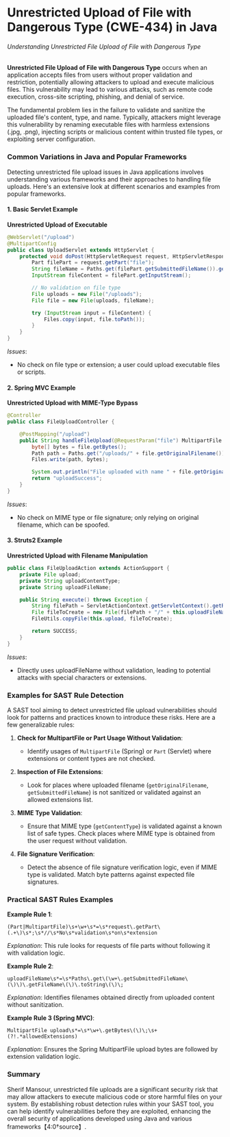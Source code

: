 # Unrestricted Upload of File with Dangerous Type (CWE-434) in Java

###### Understanding Unrestricted File Upload of File with Dangerous Type

**Unrestricted File Upload of File with Dangerous Type** occurs when an application accepts files from users without proper validation and restriction, potentially allowing attackers to upload and execute malicious files. This vulnerability may lead to various attacks, such as remote code execution, cross-site scripting, phishing, and denial of service.

The fundamental problem lies in the failure to validate and sanitize the uploaded file's content, type, and name. Typically, attackers might leverage this vulnerability by renaming executable files with harmless extensions (.jpg, .png), injecting scripts or malicious content within trusted file types, or exploiting server configuration.

### Common Variations in Java and Popular Frameworks

Detecting unrestricted file upload issues in Java applications involves understanding various frameworks and their approaches to handling file uploads. Here's an extensive look at different scenarios and examples from popular frameworks.

#### 1. Basic Servlet Example
**Unrestricted Upload of Executable**
```java
@WebServlet("/upload")
@MultipartConfig
public class UploadServlet extends HttpServlet {
    protected void doPost(HttpServletRequest request, HttpServletResponse response) throws ServletException, IOException {
        Part filePart = request.getPart("file");
        String fileName = Paths.get(filePart.getSubmittedFileName()).getFileName().toString();
        InputStream fileContent = filePart.getInputStream();

        // No validation on file type
        File uploads = new File("/uploads");
        File file = new File(uploads, fileName);

        try (InputStream input = fileContent) {
            Files.copy(input, file.toPath());
        }
    }
}
```
*Issues*:
- No check on file type or extension; a user could upload executable files or scripts.

#### 2. Spring MVC Example
**Unrestricted Upload with MIME-Type Bypass**
```java
@Controller
public class FileUploadController {

    @PostMapping("/upload")
    public String handleFileUpload(@RequestParam("file") MultipartFile file) throws IOException {
        byte[] bytes = file.getBytes();
        Path path = Paths.get("/uploads/" + file.getOriginalFilename());
        Files.write(path, bytes);

        System.out.println("File uploaded with name " + file.getOriginalFilename());
        return "uploadSuccess";
    }
}
```
*Issues*:
- No check on MIME type or file signature; only relying on original filename, which can be spoofed.

#### 3. Struts2 Example
**Unrestricted Upload with Filename Manipulation**
```java
public class FileUploadAction extends ActionSupport {
    private File upload;
    private String uploadContentType;
    private String uploadFileName;

    public String execute() throws Exception {
        String filePath = ServletActionContext.getServletContext().getRealPath("/");
        File fileToCreate = new File(filePath + "/" + this.uploadFileName);
        FileUtils.copyFile(this.upload, fileToCreate);

        return SUCCESS;
    }
}
```
*Issues*:
- Directly uses uploadFileName without validation, leading to potential attacks with special characters or extensions.

### Examples for SAST Rule Detection

A SAST tool aiming to detect unrestricted file upload vulnerabilities should look for patterns and practices known to introduce these risks. Here are a few generalizable rules:

1. **Check for MultipartFile or Part Usage Without Validation**:
   - Identify usages of `MultipartFile` (Spring) or `Part` (Servlet) where extensions or content types are not checked.

2. **Inspection of File Extensions**:
   - Look for places where uploaded filename (`getOriginalFilename`, `getSubmittedFileName`) is not sanitized or validated against an allowed extensions list.

3. **MIME Type Validation**:
   - Ensure that MIME type (`getContentType`) is validated against a known list of safe types. Check places where MIME type is obtained from the user request without validation.

4. **File Signature Verification**:
   - Detect the absence of file signature verification logic, even if MIME type is validated. Match byte patterns against expected file signatures.

### Practical SAST Rules Examples
**Example Rule 1**:
```regex
(Part|MultipartFile)\s+\w+\s*=\s*request\.getPart\(.+\)\s*;\s*//\s*No\s*validation\s*on\s*extension
```
*Explanation*: This rule looks for requests of file parts without following it with validation logic.

**Example Rule 2**:
```regex
uploadFileName\s*=\s*Paths\.get\(\w+\.getSubmittedFileName\(\)\)\.getFileName\(\)\.toString\(\)\;
```
*Explanation*: Identifies filenames obtained directly from uploaded content without sanitization.

**Example Rule 3 (Spring MVC)**:
```regex
MultipartFile upload\s*=\s*\w+\.getBytes\(\)\;\s+(?!.*allowedExtensions)
```
*Explanation*: Ensures the Spring MultipartFile upload bytes are followed by extension validation logic.

### Summary

Sherif Mansour, unrestricted file uploads are a significant security risk that may allow attackers to execute malicious code or store harmful files on your system. By establishing robust detection rules within your SAST tool, you can help identify vulnerabilities before they are exploited, enhancing the overall security of applications developed using Java and various frameworks【4:0†source】.